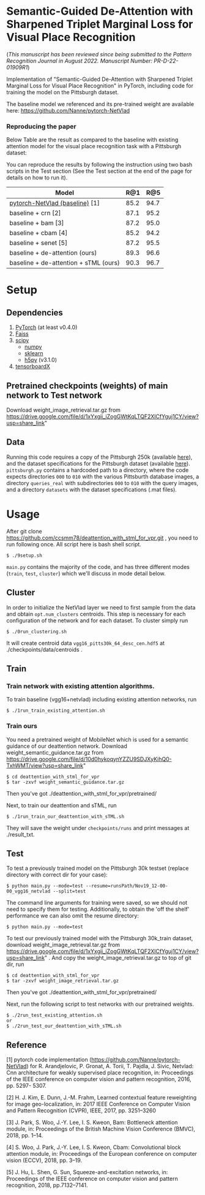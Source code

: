 # Semantic-Guided De-Attention with Sharpened Triplet Marginal Loss for Visual Place Recognition

(*This manuscript has been reviewed since being submitted to the Pattern Recognition Journal in August 2022. Manuscript Number: PR-D-22-01909R1*)

Implementation of  "Semantic-Guided De-Attention with Sharpened Triplet Marginal Loss for Visual Place Recognition" in PyTorch, including code for training the model on the Pittsburgh dataset.

The baseline model we referenced and its pre-trained weight are available here: https://github.com/Nanne/pytorch-NetVlad 

### Reproducing the paper

Below Table are the result as compared to the baseline with existing attention model for the visual place recognition task with a Pittsburgh dataset:

You can reproduce the results by following the instruction using two bash scripts in the Test section (See the Test section at the end of the page for details on how to run it).

| Model |R@1|R@5|
|---|---|---|
| [pytorch-NetVlad (baseline)](https://github.com/Nanne/pytorch-NetVlad) [1]  | 85.2 | 94.7 |
| baseline + crn [2]             | 87.1  | 95.2 |
| baseline + bam [3]             | 87.2  | 95.0 |
| baseline + cbam [4]            | 85.2  | 94.2 |
| baseline + senet [5]           | 87.2  | 95.5 |
| baseline + de-attention (ours)        | 89.3  | 96.6 |
| baseline + de-attention + sTML (ours) | 90.3  | 96.7 |


# Setup

## Dependencies

1. [PyTorch](https://pytorch.org/get-started/locally/) (at least v0.4.0)
2. [Faiss](https://github.com/facebookresearch/faiss)
3. [scipy](https://www.scipy.org/)
    - [numpy](http://www.numpy.org/)
    - [sklearn](https://scikit-learn.org/stable/)
    - [h5py](https://www.h5py.org/) (v3.1.0)
4. [tensorboardX](https://github.com/lanpa/tensorboardX)


## Pretrained checkpoints (weights) of main network to Test network
Download weight_image_retrieval.tar.gz from https://drive.google.com/file/d/1xYxgii_iZogGWtKqLTQF2XlCfYguj1CY/view?usp=share_link"

## Data

Running this code requires a copy of the Pittsburgh 250k (available [here](http://www.ok.ctrl.titech.ac.jp/~torii/project/repttile/)), 
and the dataset specifications for the Pittsburgh dataset (available [here](https://www.di.ens.fr/willow/research/netvlad/data/netvlad_v100_datasets.tar.gz)).
`pittsburgh.py` contains a hardcoded path to a directory, where the code expects directories `000` to `010` with the various Pittsburth database images, a directory
`queries_real` with subdirectories `000` to `010` with the query images, and a directory `datasets` with the dataset specifications (.mat files).


# Usage

After git clone https://github.com/ccsmm78/deattention_with_stml_for_vpr.git , you need to run following once. All script here is bash shell script.

```
$ ./9setup.sh
```

`main.py` contains the majority of the code, and has three different modes (`train`, `test`, `cluster`) which we'll discuss in mode detail below.

## Cluster

In order to initialize the NetVlad layer we need to first sample from the data and obtain `opt.num_clusters` centroids. This step is
necessary for each configuration of the network and for each dataset. To cluster simply run

    $ ./0run_clustering.sh

It will create centroid data `vgg16_pitts30k_64_desc_cen.hdf5` at ./checkpoints/data/centroids .

## Train

### Train network with existing attention algorithms.
To train baseline (vgg16+netvlad) including existing attention networks, run

	$ ./1run_train_existing_attention.sh

### Train ours

You need a pretrained weight of MobileNet which is used for a semantic guidance of our deattention network.
Download weight_semantic_guidance.tar.gz from https://drive.google.com/file/d/10d0hykoqynYZZU9SDJXyKihQ0-TxhWMT/view?usp=share_link"

	$ cd deattention_with_stml_for_vpr
	$ tar -zxvf weight_semantic_guidance.tar.gz

Then you've got ./deattention_with_stml_for_vpr/pretrained/

Next, to train our deattention and sTML, run

	$ ./1run_train_our_deattention_with_sTML.sh

They will save the weight under `checkpoints/runs` and print messages at ./result\_txt.

## Test

To test a previously trained model on the Pittsburgh 30k testset (replace directory with correct dir for your case):

	$ python main.py --mode=test --resume=runsPath/Nov19_12-00-00_vgg16_netvlad --split=test

The command line arguments for training were saved, so we should not need to specify them for testing.
Additionally, to obtain the 'off the shelf' performance we can also omit the resume directory:

	$ python main.py --mode=test

To test our previously trained model with the Pittsburgh 30k\_train dataset, download weight\_image\_retrieval.tar.gz from
https://drive.google.com/file/d/1xYxgii_iZogGWtKqLTQF2XlCfYguj1CY/view?usp=share_link" .
And copy the weight\_image\_retrieval.tar.gz to top of git dir, run 

	$ cd deattention_with_stml_for_vpr
	$ tar -zxvf weight_image_retrieval.tar.gz

Then you've got ./deattention_with_stml_for_vpr/pretrained/

Next, run the following script to test networks with our pretrained weights.
	
	$ ./2run_test_existing_attention.sh
	or
	$ ./2run_test_our_deattention_with_sTML.sh

## Reference
[1] pytorch code implementation (https://github.com/Nanne/pytorch-NetVlad) for R. Arandjelovic, P. Gronat, A. Torii, T. Pajdla, J. Sivic, Netvlad: Cnn architecture for weakly supervised place recognition, in: Proceedings of the IEEE conference on computer vision and pattern recognition, 2016, pp. 5297- 5307.

[2] H. J. Kim, E. Dunn, J.-M. Frahm, Learned contextual feature reweighting for image geo-localization, in: 2017 IEEE Conference on Computer Vision and Pattern Recognition (CVPR), IEEE, 2017, pp. 3251–3260

[3] J. Park, S. Woo, J.-Y. Lee, I. S. Kweon, Bam: Bottleneck attention module, in: Proceedings of the British Machine Vision Conference (BMVC), 2018, pp. 1–14.

[4] S. Woo, J. Park, J.-Y. Lee, I. S. Kweon, Cbam: Convolutional block attention module, in: Proceedings of the European conference on computer vision (ECCV), 2018, pp. 3–19.

[5] J. Hu, L. Shen, G. Sun, Squeeze-and-excitation networks, in: Proceedings of the IEEE conference on computer vision and pattern recognition, 2018, pp.7132–7141.
